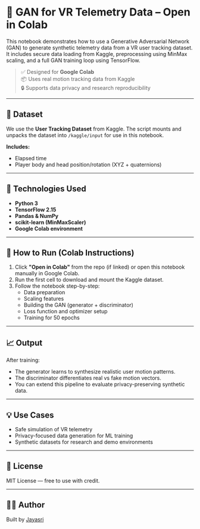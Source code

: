 # 🎯 GAN for VR Telemetry Data – Open in Colab

This notebook demonstrates how to use a Generative Adversarial Network (GAN) to generate synthetic telemetry data from a VR user tracking dataset. It includes secure data loading from Kaggle, preprocessing using MinMax scaling, and a full GAN training loop using TensorFlow.

> ✅ Designed for **Google Colab**  
> 📦 Uses real motion tracking data from Kaggle  
> 🔒 Supports data privacy and research reproducibility

---

## 📂 Dataset

We use the **User Tracking Dataset** from Kaggle. The script mounts and unpacks the dataset into `/kaggle/input` for use in this notebook.

**Includes:**  
- Elapsed time  
- Player body and head position/rotation (XYZ + quaternions)

---

## 🧰 Technologies Used

- **Python 3**
- **TensorFlow 2.15**
- **Pandas & NumPy**
- **scikit-learn (MinMaxScaler)**
- **Google Colab environment**

---

## 🚀 How to Run (Colab Instructions)

1. Click **"Open in Colab"** from the repo (if linked) or open this notebook manually in Google Colab.
2. Run the first cell to download and mount the Kaggle dataset.
3. Follow the notebook step-by-step:
   - Data preparation
   - Scaling features
   - Building the GAN (generator + discriminator)
   - Loss function and optimizer setup
   - Training for 50 epochs

---

## 📈 Output

After training:
- The generator learns to synthesize realistic user motion patterns.
- The discriminator differentiates real vs fake motion vectors.
- You can extend this pipeline to evaluate privacy-preserving synthetic data.

---

## 💡 Use Cases

- Safe simulation of VR telemetry
- Privacy-focused data generation for ML training
- Synthetic datasets for research and demo environments

---

## 📄 License

MIT License — free to use with credit.

---

## 👩‍💻 Author

Built by [Jayasri](https://github.com/jayasrisng) 

